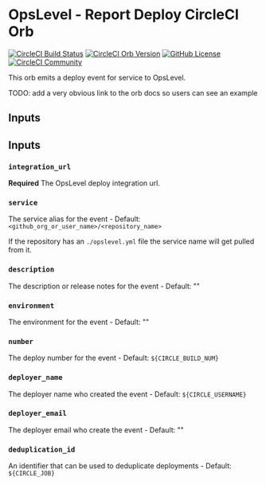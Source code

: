 # OpsLevel - Report Deploy CircleCI Orb

[![CircleCI Build Status](https://circleci.com/gh/OpsLevel/opslevel-orb.svg?style=shield "CircleCI Build Status")](https://circleci.com/gh/OpsLevel/opslevel-orb) [![CircleCI Orb Version](https://badges.circleci.com/orbs/namespace-1/opslevel.svg)](https://circleci.com/developer/orbs/orb/namespace-1/opslevel) [![GitHub License](https://img.shields.io/badge/license-MIT-lightgrey.svg)](https://raw.githubusercontent.com/OpsLevel/opslevel-orb/master/LICENSE) [![CircleCI Community](https://img.shields.io/badge/community-CircleCI%20Discuss-343434.svg)](https://discuss.circleci.com/c/ecosystem/orbs)

This orb emits a deploy event for service to OpsLevel.

TODO: add a very obvious link to the orb docs so users can see an example

## Inputs

## Inputs

### `integration_url`

**Required** The OpsLevel deploy integration url.

### `service`

The service alias for the event - Default: `<github_org_or_user_name>/<repository_name>`

If the repository has an `./opslevel.yml` file the service name will get pulled from it.

### `description`

The description or release notes for the event - Default: ""

### `environment`

The environment for the event - Default: ""

### `number`

The deploy number for the event - Default: `${CIRCLE_BUILD_NUM}`

### `deployer_name`

The deployer name who created the event - Default: `${CIRCLE_USERNAME}`

### `deployer_email`

The deployer email who create the event - Default: ""

### `deduplication_id`

An identifier that can be used to deduplicate deployments - Default: `${CIRCLE_JOB}`
